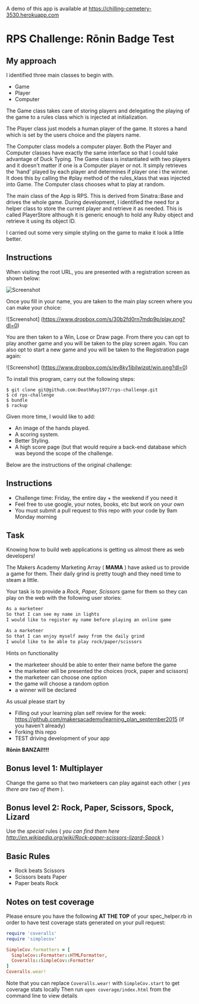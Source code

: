 A demo of this app is available at https://chilling-cemetery-3530.herokuapp.com


# RPS Challenge: Rōnin Badge Test

My approach
-------

I identified three main classes to begin with.

* Game
* Player
* Computer

The Game class takes care of storing players and delegating the playing of the game to a rules class which is injected at initialization.

The Player class just models a human player of the game. It stores a hand which is set by the users choice and the players name. 

The Computer class models a computer player. Both the Player and Computer classes have exactly the same interface so that I could take advantage of Duck Typing. The Game class is instantiated with two players and it doesn't matter if one is a Computer player or not. It simply retrieves the 'hand' played by each player and determines if player one i the winner. It does this by calling the #play method of the rules_klass that was injected into Game. The Computer class chooses what to play at random.

The main class of the App is RPS. This is derived from Sinatra::Base and drives the whole game. During development, I identified the need for a helper class to store the current player and retrieve it as needed. This is called PlayerStore although it is generic enough to hold any Ruby object and retrieve it using its object ID.

I carried out some very simple styling on the game to make it look a little better.

Instructions
-------

When visiting the root URL, you are presented with a registration screen as shown below:

![Screenshot](https://www.dropbox.com/s/ez9k5k8m0mvt86x/register.png?dl=0)

Once you fill in your name, you are taken to the main play screen where you can make your choice:

![Screenshot] (https://www.dropbox.com/s/30b2fd0rn7mdp9p/play.png?dl=0)

You are then taken to a Win, Lose or Draw page. From there you can opt to play another game and you will be taken to the play screen again. You can also opt to start a new game and you will be taken to the Registration page again:

![Screenshot] (https://www.dropbox.com/s/ev8ky1ibilwizqt/win.png?dl=0)

To install this program, carry out the following steps:

```
$ git clone git@github.com:DeathRay1977/rps-challenge.git
$ cd rps-challenge
$ bundle
$ rackup
```

Given more time, I would like to add: 

* An image of the hands played.
* A scoring system.
* Better Styling.
* A high score page (but that would require a back-end database which was beyond the scope of the challenge.

Below are the instructions of the original challenge:

Instructions
-------

* Challenge time: Friday, the entire day + the weekend if you need it
* Feel free to use google, your notes, books, etc but work on your own
* You must submit a pull request to this repo with your code by 9am Monday morning

Task 
----

Knowing how to build web applications is getting us almost there as web developers!

The Makers Academy Marketing Array ( **MAMA** ) have asked us to provide a game for them. Their daily grind is pretty tough and they need time to steam a little.

Your task is to provide a _Rock, Paper, Scissors_ game for them so they can play on the web with the following user stories:

```sh
As a marketeer
So that I can see my name in lights
I would like to register my name before playing an online game

As a marketeer
So that I can enjoy myself away from the daily grind
I would like to be able to play rock/paper/scissors
```

Hints on functionality

- the marketeer should be able to enter their name before the game
- the marketeer will be presented the choices (rock, paper and scissors)
- the marketeer can choose one option
- the game will choose a random option
- a winner will be declared


As usual please start by

* Filling out your learning plan self review for the week: https://github.com/makersacademy/learning_plan_september2015 (if you haven't already)
* Forking this repo
* TEST driving development of your app

**Rōnin BANZAI!!!!**

## Bonus level 1: Multiplayer

Change the game so that two marketeers can play against each other ( _yes there are two of them_ ).

## Bonus level 2: Rock, Paper, Scissors, Spock, Lizard

Use the _special_ rules ( _you can find them here http://en.wikipedia.org/wiki/Rock-paper-scissors-lizard-Spock_ )

## Basic Rules

- Rock beats Scissors
- Scissors beats Paper
- Paper beats Rock

Notes on test coverage
----------------------

Please ensure you have the following **AT THE TOP** of your spec_helper.rb in order to have test coverage stats generated
on your pull request:

```ruby
require 'coveralls'
require 'simplecov'

SimpleCov.formatters = [
  SimpleCov::Formatter::HTMLFormatter,
  Coveralls::SimpleCov::Formatter
]
Coveralls.wear! 
```

Note that you can replace `Coveralls.wear!` with  `SimpleCov.start` to get coverage stats locally
Then run `open coverage/index.html` from the command line to view details

